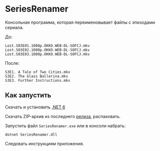 # SeriesRenamer

Консольная программа, которая переименовывает файлы с эпизодами сериала.

До:
```
Lost.S03E01.1080p.OKKO.WEB-DL-SOFCJ.mkv
Lost.S03E02.1080p.OKKO.WEB-DL-SOFCJ.mkv
Lost.S03E03.1080p.OKKO.WEB-DL-SOFCJ.mkv
```

После:
```
S3E1. A Tale of Two Cities.mkv
S3E2. The Glass Ballerina.mkv
S3E3. Further Instructions.mkv
```

## Как запустить

Скачать и установить [.NET 6](https://dotnet.microsoft.com/en-us/download/dotnet/6.0)

Скачать ZIP-архив из последнего [релиза](https://github.com/MolinRE/SeriesRenamer/releases), распаковать.

Запустить файл `SeriesRenamer.exe` или в консоли набрать:
```shell
dotnet SeriesRenamer.dll
```

Следовать инструкциям приложения.